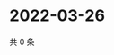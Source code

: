 # 2022-03-26

共 0 条

<!-- BEGIN WEIBO -->
<!-- 最后更新时间 Sat Mar 26 2022 02:00:45 GMT+0800 (China Standard Time) -->

<!-- END WEIBO -->
